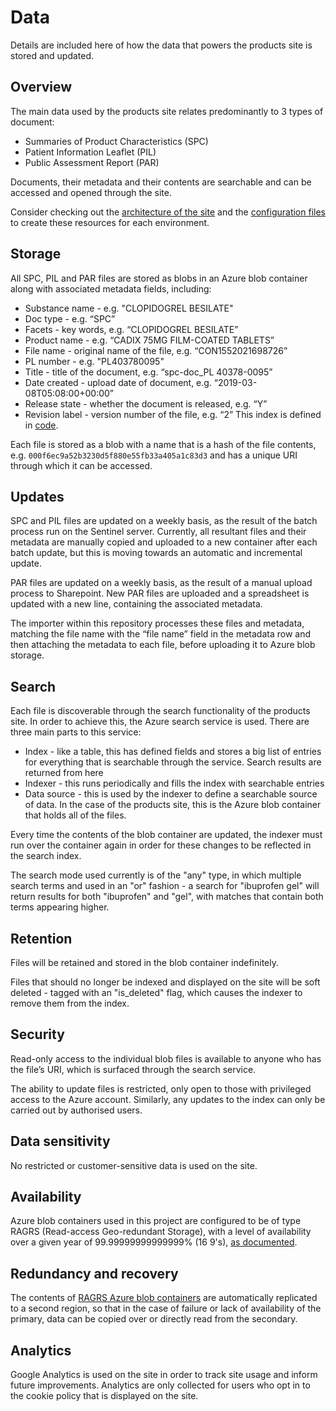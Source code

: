 # Data

Details are included here of how the data that powers the products site is stored and updated.

## Overview

The main data used by the products site relates predominantly to 3 types of document:

- Summaries of Product Characteristics (SPC)
- Patient Information Leaflet (PIL)
- Public Assessment Report (PAR)

Documents, their metadata and their contents are searchable and can be accessed and opened through the site.

Consider checking out the [architecture of the site](../architecture#progress) and the [configuration files](../../../infrastructure/) to create these resources for each environment.

## Storage

All SPC, PIL and PAR files are stored as blobs in an Azure blob container along with associated metadata fields, including:

- Substance name - e.g. "CLOPIDOGREL BESILATE"
- Doc type - e.g. “SPC”
- Facets - key words, e.g. “CLOPIDOGREL BESILATE”
- Product name - e.g. “CADIX 75MG FILM-COATED TABLETS”
- File name - original name of the file, e.g. “CON1552021698726”
- PL number - e.g. "PL403780095"
- Title - title of the document, e.g. “spc-doc_PL 40378-0095”
- Date created - upload date of document, e.g. “2019-03-08T05:08:00+00:00”
- Release state - whether the document is released, e.g. “Y”
- Revision label - version number of the file, e.g. “2”
  This index is defined in [code](https://github.com/MHRA/products/blob/master/medicines/search/src/index.rs).

Each file is stored as a blob with a name that is a hash of the file contents, e.g. `000f6ec9a52b3230d5f880e55fb33a405a1c83d3` and has a unique URI through which it can be accessed.

## Updates

SPC and PIL files are updated on a weekly basis, as the result of the batch process run on the Sentinel server. Currently, all resultant files and their metadata are manually copied and uploaded to a new container after each batch update, but this is moving towards an automatic and incremental update.

PAR files are updated on a weekly basis, as the result of a manual upload process to Sharepoint. New PAR files are uploaded and a spreadsheet is updated with a new line, containing the associated metadata.

The importer within this repository processes these files and metadata, matching the file name with the “file name” field in the metadata row and then attaching the metadata to each file, before uploading it to Azure blob storage.

## Search

Each file is discoverable through the search functionality of the products site. In order to achieve this, the Azure search service is used. There are three main parts to this service:

- Index - like a table, this has defined fields and stores a big list of entries for everything that is searchable through the service. Search results are returned from here
- Indexer - this runs periodically and fills the index with searchable entries
- Data source - this is used by the indexer to define a searchable source of data. In the case of the products site, this is the Azure blob container that holds all of the files.

Every time the contents of the blob container are updated, the indexer must run over the container again in order for these changes to be reflected in the search index.

The search mode used currently is of the "any" type, in which multiple search terms and used in an "or" fashion - a search for "ibuprofen gel" will return results for both "ibuprofen" and "gel", with matches that contain both terms appearing higher.

## Retention

Files will be retained and stored in the blob container indefinitely.

Files that should no longer be indexed and displayed on the site will be soft deleted - tagged with an "is_deleted" flag, which causes the indexer to remove them from the index.

## Security

Read-only access to the individual blob files is available to anyone who has the file’s URI, which is surfaced through the search service.

The ability to update files is restricted, only open to those with privileged access to the Azure account. Similarly, any updates to the index can only be carried out by authorised users.

## Data sensitivity

No restricted or customer-sensitive data is used on the site.

## Availability

Azure blob containers used in this project are configured to be of type RAGRS (Read-access Geo-redundant Storage), with a level of availability over a given year of 99.99999999999999% (16 9's), [as documented](https://docs.microsoft.com/en-us/azure/storage/common/storage-redundancy-grs#read-access-geo-redundant-storage).

## Redundancy and recovery

The contents of [RAGRS Azure blob containers](https://docs.microsoft.com/en-us/azure/storage/common/storage-redundancy-grs#read-access-geo-redundant-storage) are automatically replicated to a second region, so that in the case of failure or lack of availability of the primary, data can be copied over or directly read from the secondary.

## Analytics

Google Analytics is used on the site in order to track site usage and inform future improvements. Analytics are only collected for users who opt in to the cookie policy that is displayed on the site.
